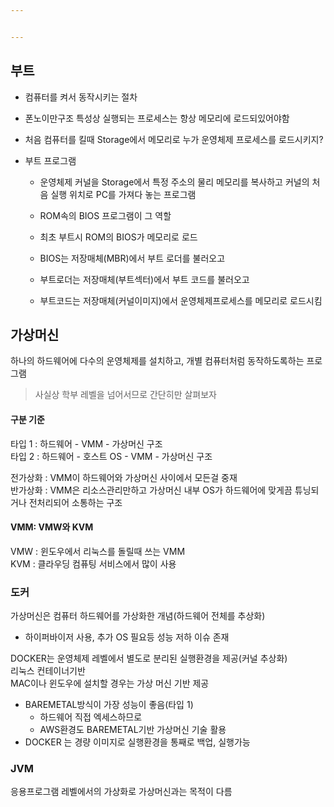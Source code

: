 ```yaml
---


---
```


<h2 id="부트">부트</h2>
<ul>
<li>
<p>컴퓨터를 켜서 동작시키는 절차</p>
</li>
<li>
<p>폰노이만구조 특성상 실행되는 프로세스는 항상 메모리에 로드되있어야함</p>
</li>
<li>
<p>처음 컴퓨터를 킬때 Storage에서 메모리로 누가 운영체제 프로세스를 로드시키지?</p>
</li>
<li>
<p>부트 프로그램</p>
<ul>
<li>
<p>운영체제 커널을 Storage에서 특정 주소의 물리 메모리를 복사하고 커널의 처음 실행 위치로 PC를 가져다 놓는 프로그램</p>
</li>
<li>
<p>ROM속의 BIOS 프로그램이 그 역할</p>
</li>
<li>
<p>최초 부트시 ROM의 BIOS가 메모리로 로드</p>
</li>
<li>
<p>BIOS는 저장매체(MBR)에서 부트 로더를 불러오고</p>
</li>
<li>
<p>부트로더는 저장매체(부트섹터)에서 부트 코드를 불러오고</p>
</li>
<li>
<p>부트코드는 저장매체(커널이미지)에서 운영체제프로세스를 메모리로 로드시킴</p>
</li>
</ul>
</li>
</ul>
<h2 id="가상머신">가상머신</h2>
<p>하나의 하드웨어에 다수의 운영체제를 설치하고, 개별 컴퓨터처럼 동작하도록하는 프로그램</p>
<blockquote>
<p>사실상 학부 레벨을 넘어서므로 간단히만 살펴보자</p>
</blockquote>
<h4 id="구분-기준">구분 기준</h4>
<p>타입 1 : 하드웨어 - VMM - 가상머신 구조<br>
타입 2 : 하드웨어 - 호스트 OS - VMM - 가상머신 구조</p>
<p>전가상화  : VMM이 하드웨어와 가상머신 사이에서 모든걸 중재<br>
반가상화 : VMM은 리소스관리만하고 가상머신 내부 OS가 하드웨어에 맞게끔 튜닝되거나 전처리되어 소통하는 구조</p>
<h4 id="vmm-vmw와-kvm">VMM: VMW와 KVM</h4>
<p>VMW : 윈도우에서 리눅스를 돌릴때 쓰는 VMM<br>
KVM : 클라우딩 컴퓨팅 서비스에서 많이 사용</p>
<h3 id="도커">도커</h3>
<p>가상머신은 컴퓨터 하드웨어를 가상화한 개념(하드웨어 전체를 추상화)</p>
<ul>
<li>하이퍼바이저 사용, 추가 OS 필요등 성능 저하 이슈 존재</li>
</ul>
<p>DOCKER는 운영체제 레벨에서 별도로 분리된 실행환경을 제공(커널 추상화)<br>
리눅스 컨테이너기반<br>
MAC이나 윈도우에 설치할 경우는 가상 머신 기반 제공</p>
<ul>
<li>BAREMETAL방식이 가장 성능이 좋음(타입 1)
<ul>
<li>하드웨어 직접 엑세스하므로</li>
<li>AWS환경도 BAREMETAL기반 가상머신 기술 활용</li>
</ul>
</li>
<li>DOCKER 는 경량 이미지로 실행환경을 통째로 백업, 실행가능</li>
</ul>
<h3 id="jvm">JVM</h3>
<p>응용프로그램 레벨에서의 가상화로 가상머신과는 목적이 다름</p>

